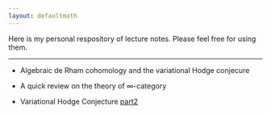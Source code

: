```yaml
---
layout: defaultmath
---
```

Here is my personal respository of lecture notes. Please feel free for using them.

---
* Algebraic de Rham cohomology and the variational Hodge conjecure

* A quick review on the theory of $\infty$-category

* Variational Hodge Conjecture [part2]({{site.url}}/doc/variationalHodge2.pdf) 
